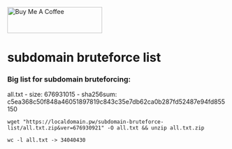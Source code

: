 <a href="https://www.buymeacoffee.com/cujanovic" target="_blank"><img src="https://cdn.buymeacoffee.com/buttons/v2/default-yellow.png" alt="Buy Me A Coffee" style="height: 60px !important;width: 217px !important;" ></a>

# subdomain bruteforce list

### Big list for subdomain bruteforcing:
all.txt - size: 676931015 - sha256sum: c5ea368c50f848a46051897819c843c35e7db62ca0b287fd52487e94fd855150

`wget "https://localdomain.pw/subdomain-bruteforce-list/all.txt.zip&ver=676930921" -O all.txt && unzip all.txt.zip`

`wc -l all.txt -> 34040430`
